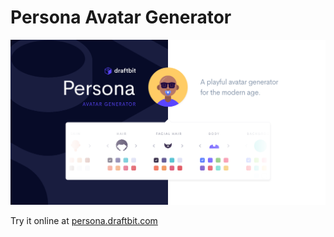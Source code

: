 # Persona Avatar Generator

![Persona Avatar Generator](screenshot.png)

Try it online at [persona.draftbit.com](https://persona.draftbit.com)
